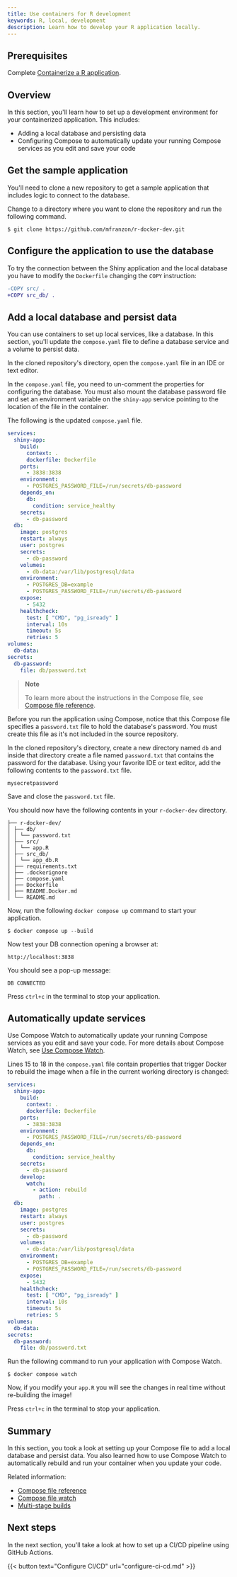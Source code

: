 ```yaml
---
title: Use containers for R development
keywords: R, local, development
description: Learn how to develop your R application locally.
---
```


## Prerequisites

Complete [Containerize a R application](containerize.md).

## Overview

In this section, you'll learn how to set up a development environment for your containerized application. This includes:

- Adding a local database and persisting data
- Configuring Compose to automatically update your running Compose services as you edit and save your code

## Get the sample application

You'll need to clone a new repository to get a sample application that includes logic to connect to the database.

Change to a directory where you want to clone the repository and run the following command.

```console
$ git clone https://github.com/mfranzon/r-docker-dev.git
```

## Configure the application to use the database

To try the connection between the Shiny application and the local database you have to modify the `Dockerfile` changing the `COPY` instruction:

```diff
-COPY src/ .
+COPY src_db/ .
```

## Add a local database and persist data

You can use containers to set up local services, like a database. In this section, you'll update the `compose.yaml` file to define a database service and a volume to persist data.

In the cloned repository's directory, open the `compose.yaml` file in an IDE or text editor. 

In the `compose.yaml` file, you need to un-comment the properties for configuring the database. You must also mount the database password file and set an environment variable on the `shiny-app` service pointing to the location of the file in the container.

The following is the updated `compose.yaml` file.

```yaml
services:
  shiny-app:
    build:
      context: .
      dockerfile: Dockerfile
    ports:
      - 3838:3838
    environment:
      - POSTGRES_PASSWORD_FILE=/run/secrets/db-password
    depends_on:
      db:
        condition: service_healthy
    secrets:
      - db-password
  db:
    image: postgres
    restart: always
    user: postgres
    secrets:
      - db-password
    volumes:
      - db-data:/var/lib/postgresql/data
    environment:
      - POSTGRES_DB=example
      - POSTGRES_PASSWORD_FILE=/run/secrets/db-password
    expose:
      - 5432
    healthcheck:
      test: [ "CMD", "pg_isready" ]
      interval: 10s
      timeout: 5s
      retries: 5
volumes:
  db-data:
secrets:
  db-password:
    file: db/password.txt
```

> **Note**
>
> To learn more about the instructions in the Compose file, see [Compose file
> reference](/compose/compose-file/).

Before you run the application using Compose, notice that this Compose file specifies a `password.txt` file to hold the database's password. You must create this file as it's not included in the source repository.

In the cloned repository's directory, create a new directory named `db` and inside that directory create a file named `password.txt` that contains the password for the database. Using your favorite IDE or text editor, add the following contents to the `password.txt` file.

```text
mysecretpassword
```

Save and close the `password.txt` file.

You should now have the following contents in your `r-docker-dev`
directory.

```text
├── r-docker-dev/
│ ├── db/
│ │ └── password.txt
│ ├── src/
│ │ └── app.R
│ ├── src_db/
│ │ └── app_db.R
│ ├── requirements.txt
│ ├── .dockerignore
│ ├── compose.yaml
│ ├── Dockerfile
│ ├── README.Docker.md
│ └── README.md
```

Now, run the following `docker compose up` command to start your application.

```console
$ docker compose up --build
```

Now test your DB connection opening a browser at:

```console
http://localhost:3838
```

You should see a pop-up message:

```text
DB CONNECTED
```


Press `ctrl+c` in the terminal to stop your application.

## Automatically update services

Use Compose Watch to automatically update your running Compose services as you
edit and save your code. For more details about Compose Watch, see [Use Compose
Watch](../../compose/file-watch.md).

Lines 15 to 18 in the `compose.yaml` file contain properties that trigger Docker
to rebuild the image when a file in the current working directory is changed:

```yaml {hl_lines="15-18",linenos=true}
services:
  shiny-app:
    build:
      context: .
      dockerfile: Dockerfile
    ports:
      - 3838:3838
    environment:
      - POSTGRES_PASSWORD_FILE=/run/secrets/db-password
    depends_on:
      db:
        condition: service_healthy
    secrets:
      - db-password
    develop:
      watch:
        - action: rebuild
          path: .
  db:
    image: postgres
    restart: always
    user: postgres
    secrets:
      - db-password
    volumes:
      - db-data:/var/lib/postgresql/data
    environment:
      - POSTGRES_DB=example
      - POSTGRES_PASSWORD_FILE=/run/secrets/db-password
    expose:
      - 5432
    healthcheck:
      test: [ "CMD", "pg_isready" ]
      interval: 10s
      timeout: 5s
      retries: 5
volumes:
  db-data:
secrets:
  db-password:
    file: db/password.txt
```

Run the following command to run your application with Compose Watch.

```console
$ docker compose watch
```

Now, if you modify your `app.R` you will see the changes in real time without re-building the image!

Press `ctrl+c` in the terminal to stop your application.

## Summary

In this section, you took a look at setting up your Compose file to add a local
database and persist data. You also learned how to use Compose Watch to automatically rebuild and run your container when you update your code.

Related information:
 - [Compose file reference](/compose/compose-file/)
 - [Compose file watch](../../compose/file-watch.md)
 - [Multi-stage builds](../../build/building/multi-stage.md)

## Next steps

In the next section, you'll take a look at how to set up a CI/CD pipeline using GitHub Actions.

{{< button text="Configure CI/CD" url="configure-ci-cd.md" >}}
